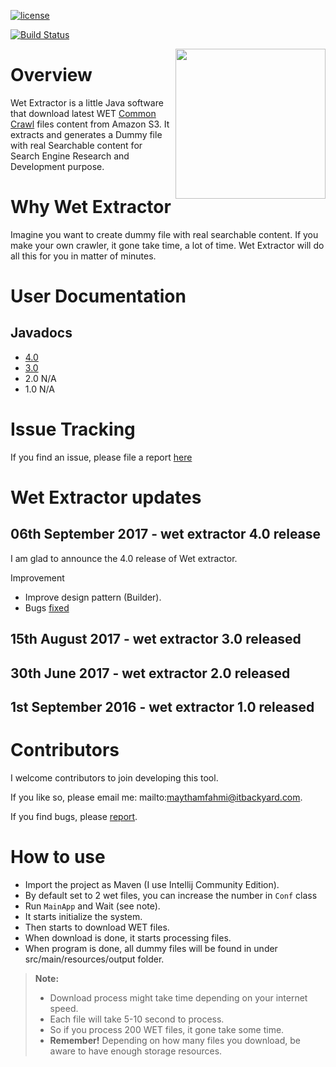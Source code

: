 [![license](https://img.shields.io/github/license/mashape/apistatus.svg)](https://github.com/maythamfahmi/wet-extractor/blob/master/LICENSE)

[![Build Status](https://travis-ci.org/maythamfahmi/wet-extractor.svg?branch=master)](https://travis-ci.org/maythamfahmi/wet-extractor)

<a href="https://github.com/maythamfahmi/wet-extractor/blob/master/LICENSE">
    <img src="http://dev.itbackyard.dk/wet-extractor/image/logo_wet_extractor_2017.png" align="right" height="240" width="240" >
</a>

# Overview

Wet Extractor is a little Java software that download latest WET [Common Crawl][1] files content from Amazon S3. It extracts and generates a Dummy file with real Searchable content for Search Engine Research and Development purpose.

# Why Wet Extractor

Imagine you want to create dummy file with real searchable content. If you make your own crawler, it gone take time, a lot of time. Wet Extractor will do all this for you in matter of minutes.

# User Documentation

## Javadocs

* [4.0](http://dev.itbackyard.dk/wet-extractor/4/)
* [3.0](http://dev.itbackyard.dk/wet-extractor/3/)
* 2.0 N/A
* 1.0 N/A


# Issue Tracking

If you find an issue, please file a report [here](https://github.com/maythamfahmi/wet-extractor/issues)

# Wet Extractor updates

## 06th September 2017  - wet extractor 4.0 release

I am glad to announce the 4.0 release of Wet extractor.

Improvement
* Improve design pattern (Builder).
* Bugs [fixed](https://github.com/maythamfahmi/wet-extractor/issues?q=is%3Aissue+is%3Aclosed)

## 15th August 2017  - wet extractor 3.0 released

## 30th June 2017  - wet extractor 2.0 released

## 1st September 2016  - wet extractor 1.0 released

# Contributors
I welcome contributors to join developing this tool.

If you like so, please email me: mailto:maythamfahmi@itbackyard.com.

If you find bugs, please [report](https://github.com/maythamfahmi/wet-extractor/issues).

# How to use
- Import the project as Maven (I use Intellij Community Edition).
- By default set to 2 wet files, you can increase the number in <code>Conf</code> class
- Run <code>MainApp</code> and Wait (see note).
 - It starts initialize the system.
 - Then starts to download WET files.
 - When download is done, it starts processing files.
 - When program is done, all dummy files will be found in under src/main/resources/output folder.

> **Note:**
> - Download process might take time depending on your internet speed. 
> - Each file will take 5-10 second to process.
> - So if you process 200 WET files, it gone take some time.
> - **Remember!** Depending on how many files you download, be aware to have enough storage resources.

[1]: http://commoncrawl.org
